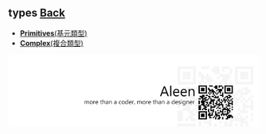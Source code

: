## types [**Back**](./../README.md)

- [**Primitives**(基元類型)](./primitives/primitives.md)
- [**Complex**(複合類型)](./complex/complex.md)

<a href="http://aleen42.github.io/" target="_blank" ><img src="./../pic/tail.gif"></a>